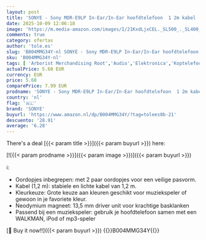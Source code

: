 ```yaml
---
layout: post
title: 'SONYE - Sony MDR-E9LP In-Ear/In-Ear hoofdtelefoon  1 2m kabel  neodymium magneet  voor MP3-speler  zwart'
date: 2025-10-09 12:06:18
image: 'https://m.media-amazon.com/images/I/21KxdLjxCEL._SL500_._SL400_.jpg'
comments: true
category: ofertas
author: 'tole.es'
slug: 'B004MMG34Y-nl SONYE - Sony MDR-E9LP In-Ear/In-Ear hoofdtelefoon 1 2m...'
sku: 'B004MMG34Y-nl'
tags: [ 'Arborist Merchandising Root','Audio','Elektronica','Koptelefoons & oordopjes','Koptelefoons, oordopjes & accessoires','Oordopjes','Self Service','Special Features Stores','be0c145d-645e-47ab-b638-53e8112e3d67_0','be0c145d-645e-47ab-b638-53e8112e3d67_8201','sonye','🇳🇱', ]
actualPrice: 5.68 EUR
currency: EUR
price: 5.68
comparePrice: 7.99 EUR
prodname: 'SONYE - Sony MDR-E9LP In-Ear/In-Ear hoofdtelefoon  1 2m kabel  neodymium magneet  voor MP3-speler  zwart'
country: 'nl'
flag: '🇳🇱'
brand: 'SONYE'
buyurl: 'https://www.amazon.nl/dp/B004MMG34Y/?tag=tolees0b-21'
descuento: '28.91'
average: '6.28'
---
```


There's a deal [{{< param title >}}]({{< param buyurl >}})  here:

[![{{< param prodname >}}]({{< param image >}})]({{< param buyurl >}})

ℹ️:

- Oordopjes inbegrepen: met 2 paar oordopjes voor een veilige pasvorm.
- Kabel (1,2 m): stabiele en lichte kabel van 1,2 m.
- Kleurkeuze: Grote keuze aan kleuren geschikt voor muziekspeler of gewoon in je favoriete kleur.
- Neodymium magneet: 13,5 mm driver unit voor krachtige basklanken
- Passend bij een muziekspeler: gebruik je hoofdtelefoon samen met een WALKMAN, iPod of mp3-speler

[🛒 Buy it now!!]({{< param buyurl >}})
{{<world>}}B004MMG34Y{{</world>}}
